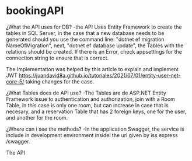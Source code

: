 # bookingAPI
¿What the API uses for DB?
-the API Uses Entity Framework to create the tables in SQL Server, in the case that a new database needs to be generated should you use the command line: 
"dotnet ef migration NameOfMigration", next, "dotnet ef database update", the Tables with the relations should be created. If there is an Error, check appsettings
for the connection string to ensure that is correct.

The Implementation was helped by this article to explain and implement JWT https://juandavid8a.github.io/tutoriales/2021/07/01/entity-user-net-core-5/ taking changes for the case.

¿What Tables does de API use?
-The Tables are de ASP.NET Entity Framework issue to authentication and authorization, join with a Room Table, in this case is only one room, but can increase in case that is necesary, and a reservation Table that has 2 foreign keys, one for the user, and another for the room.

¿Where can i see the methods?
-In the application Swagger, the service is include in development environment insidel the url given by iss express /swagger.

The API 
